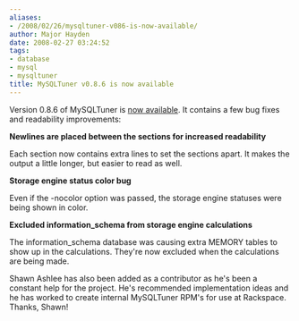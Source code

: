 ```yaml
---
aliases:
- /2008/02/26/mysqltuner-v086-is-now-available/
author: Major Hayden
date: 2008-02-27 03:24:52
tags:
- database
- mysql
- mysqltuner
title: MySQLTuner v0.8.6 is now available
---
```


Version 0.8.6 of MySQLTuner is [now available][1]. It contains a few bug fixes and readability improvements:

**Newlines are placed between the sections for increased readability**

Each section now contains extra lines to set the sections apart. It makes the output a little longer, but easier to read as well.

**Storage engine status color bug**

Even if the -nocolor option was passed, the storage engine statuses were being shown in color.

**Excluded information_schema from storage engine calculations**

The information_schema database was causing extra MEMORY tables to show up in the calculations. They're now excluded when the calculations are being made.

Shawn Ashlee has also been added as a contributor as he's been a constant help for the project. He's recommended implementation ideas and he has worked to create internal MySQLTuner RPM's for use at Rackspace. Thanks, Shawn!

 [1]: http://mysqltuner.com/